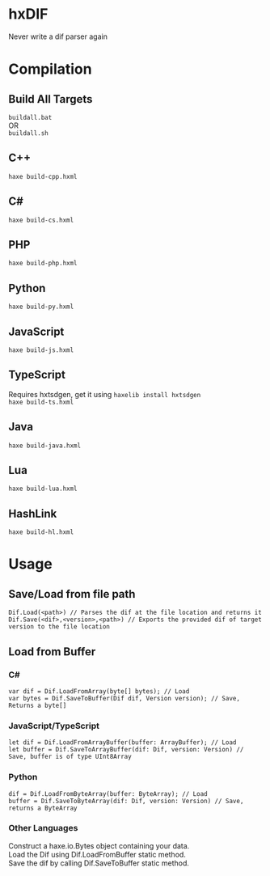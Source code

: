 # hxDIF
Never write a dif parser again

# Compilation

## Build All Targets
```buildall.bat```   
OR   
```buildall.sh```   
## C++
```haxe build-cpp.hxml```
## C#
```haxe build-cs.hxml```
## PHP
```haxe build-php.hxml```
## Python
```haxe build-py.hxml```
## JavaScript
```haxe build-js.hxml```

## TypeScript
Requires hxtsdgen, get it using ```haxelib install hxtsdgen```   
```haxe build-ts.hxml```

## Java
```haxe build-java.hxml```

## Lua
```haxe build-lua.hxml```

## HashLink
```haxe build-hl.hxml```
# Usage
## Save/Load from file path
```
Dif.Load(<path>) // Parses the dif at the file location and returns it
Dif.Save(<dif>,<version>,<path>) // Exports the provided dif of target version to the file location
```

## Load from Buffer

### C#
```
var dif = Dif.LoadFromArray(byte[] bytes); // Load
var bytes = Dif.SaveToBuffer(Dif dif, Version version); // Save, Returns a byte[]
```

### JavaScript/TypeScript
```
let dif = Dif.LoadFromArrayBuffer(buffer: ArrayBuffer); // Load
let buffer = Dif.SaveToArrayBuffer(dif: Dif, version: Version) // Save, buffer is of type UInt8Array
```

### Python
```
dif = Dif.LoadFromByteArray(buffer: ByteArray); // Load
buffer = Dif.SaveToByteArray(dif: Dif, version: Version) // Save, returns a ByteArray
```

### Other Languages
Construct a haxe.io.Bytes object containing your data.  
Load the Dif using Dif.LoadFromBuffer static method.  
Save the dif by calling Dif.SaveToBuffer static method.  